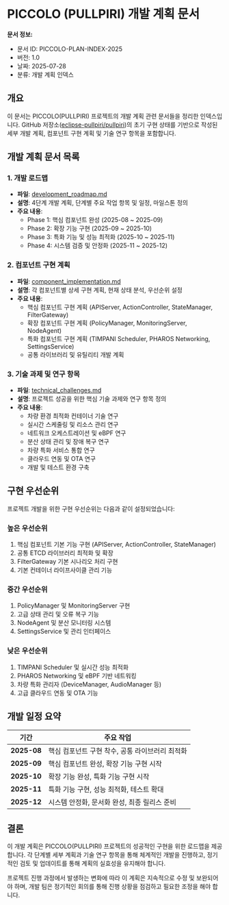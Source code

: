 # PICCOLO (PULLPIRI) 개발 계획 문서

**문서 정보:**
- 문서 ID: PICCOLO-PLAN-INDEX-2025
- 버전: 1.0
- 날짜: 2025-07-28
- 분류: 개발 계획 인덱스

## 개요

이 문서는 PICCOLO(PULLPIRI) 프로젝트의 개발 계획 관련 문서들을 정리한 인덱스입니다. GitHub 저장소([eclipse-pullpiri/pullpiri](https://github.com/eclipse-pullpiri/pullpiri/tree/refactoring))의 초기 구현 상태를 기반으로 작성된 세부 개발 계획, 컴포넌트 구현 계획 및 기술 연구 항목을 포함합니다.

## 개발 계획 문서 목록

### 1. 개발 로드맵
- **파일**: [development_roadmap.md](development_roadmap.md)
- **설명**: 4단계 개발 계획, 단계별 주요 작업 항목 및 일정, 마일스톤 정의
- **주요 내용**:
  - Phase 1: 핵심 컴포넌트 완성 (2025-08 ~ 2025-09)
  - Phase 2: 확장 기능 구현 (2025-09 ~ 2025-10)
  - Phase 3: 특화 기능 및 성능 최적화 (2025-10 ~ 2025-11)
  - Phase 4: 시스템 검증 및 안정화 (2025-11 ~ 2025-12)

### 2. 컴포넌트 구현 계획
- **파일**: [component_implementation.md](component_implementation.md)
- **설명**: 각 컴포넌트별 상세 구현 계획, 현재 상태 분석, 우선순위 설정
- **주요 내용**:
  - 핵심 컴포넌트 구현 계획 (APIServer, ActionController, StateManager, FilterGateway)
  - 확장 컴포넌트 구현 계획 (PolicyManager, MonitoringServer, NodeAgent)
  - 특화 컴포넌트 구현 계획 (TIMPANI Scheduler, PHAROS Networking, SettingsService)
  - 공통 라이브러리 및 유틸리티 개발 계획

### 3. 기술 과제 및 연구 항목
- **파일**: [technical_challenges.md](technical_challenges.md)
- **설명**: 프로젝트 성공을 위한 핵심 기술 과제와 연구 항목 정의
- **주요 내용**:
  - 차량 환경 최적화 컨테이너 기술 연구
  - 실시간 스케줄링 및 리소스 관리 연구
  - 네트워크 오케스트레이션 및 eBPF 연구
  - 분산 상태 관리 및 장애 복구 연구
  - 차량 특화 서비스 통합 연구
  - 클라우드 연동 및 OTA 연구
  - 개발 및 테스트 환경 구축

## 구현 우선순위

프로젝트 개발을 위한 구현 우선순위는 다음과 같이 설정되었습니다:

### 높은 우선순위
1. 핵심 컴포넌트 기본 기능 구현 (APIServer, ActionController, StateManager)
2. 공통 ETCD 라이브러리 최적화 및 확장
3. FilterGateway 기본 시나리오 처리 구현
4. 기본 컨테이너 라이프사이클 관리 기능

### 중간 우선순위
1. PolicyManager 및 MonitoringServer 구현
2. 고급 상태 관리 및 오류 복구 기능
3. NodeAgent 및 분산 모니터링 시스템
4. SettingsService 및 관리 인터페이스

### 낮은 우선순위
1. TIMPANI Scheduler 및 실시간 성능 최적화
2. PHAROS Networking 및 eBPF 기반 네트워킹
3. 차량 특화 관리자 (DeviceManager, AudioManager 등)
4. 고급 클라우드 연동 및 OTA 기능

## 개발 일정 요약

| 기간 | 주요 작업 |
|------|----------|
| **2025-08** | 핵심 컴포넌트 구현 착수, 공통 라이브러리 최적화 |
| **2025-09** | 핵심 컴포넌트 완성, 확장 기능 구현 시작 |
| **2025-10** | 확장 기능 완성, 특화 기능 구현 시작 |
| **2025-11** | 특화 기능 구현, 성능 최적화, 테스트 확대 |
| **2025-12** | 시스템 안정화, 문서화 완성, 최종 릴리스 준비 |

## 결론

이 개발 계획은 PICCOLO(PULLPIRI) 프로젝트의 성공적인 구현을 위한 로드맵을 제공합니다. 각 단계별 세부 계획과 기술 연구 항목을 통해 체계적인 개발을 진행하고, 정기적인 검토 및 업데이트를 통해 계획의 실효성을 유지해야 합니다.

프로젝트 진행 과정에서 발생하는 변화에 따라 이 계획은 지속적으로 수정 및 보완되어야 하며, 개발 팀은 정기적인 회의를 통해 진행 상황을 점검하고 필요한 조정을 해야 합니다.
